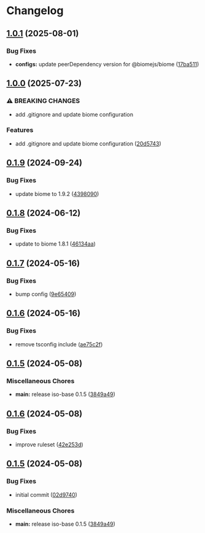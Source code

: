 # Changelog

## [1.0.1](https://github.com/hugomrdias/iso-repo/compare/configs-v1.0.0...configs-v1.0.1) (2025-08-01)


### Bug Fixes

* **configs:** update peerDependency version for @biomejs/biome ([17ba511](https://github.com/hugomrdias/iso-repo/commit/17ba511bfb2737e6993ddb4ac682ac1ff26635fb))

## [1.0.0](https://github.com/hugomrdias/iso-repo/compare/configs-v0.1.9...configs-v1.0.0) (2025-07-23)


### ⚠ BREAKING CHANGES

* add .gitignore and update biome configuration

### Features

* add .gitignore and update biome configuration ([20d5743](https://github.com/hugomrdias/iso-repo/commit/20d5743c466c80182f6823d5aa42d6b468679cb6))

## [0.1.9](https://github.com/hugomrdias/iso-repo/compare/configs-v0.1.8...configs-v0.1.9) (2024-09-24)


### Bug Fixes

* update biome to 1.9.2 ([4398090](https://github.com/hugomrdias/iso-repo/commit/43980901f67267abf6661c9257edc52c411d060b))

## [0.1.8](https://github.com/hugomrdias/iso-repo/compare/configs-v0.1.7...configs-v0.1.8) (2024-06-12)


### Bug Fixes

* update to biome 1.8.1 ([46134aa](https://github.com/hugomrdias/iso-repo/commit/46134aa4c3535f84b2c3c4f279ca34e6feea0462))

## [0.1.7](https://github.com/hugomrdias/iso-repo/compare/configs-v0.1.6...configs-v0.1.7) (2024-05-16)


### Bug Fixes

* bump config ([9e65409](https://github.com/hugomrdias/iso-repo/commit/9e65409f19d86d1eb7f058066ef46237aaf5253f))

## [0.1.6](https://github.com/hugomrdias/iso-repo/compare/configs-v0.1.5...configs-v0.1.6) (2024-05-16)


### Bug Fixes

* remove tsconfig include ([ae75c2f](https://github.com/hugomrdias/iso-repo/commit/ae75c2f5a9bb8afecb707f021ecc32a6ecca386b))

## [0.1.5](https://github.com/hugomrdias/iso-repo/compare/configs-v0.0.1...configs-v0.1.5) (2024-05-08)


### Miscellaneous Chores

* **main:** release iso-base 0.1.5 ([3849a49](https://github.com/hugomrdias/iso-repo/commit/3849a49eb867fbdaf3ed95173144b448d4a42f4c))

## [0.1.6](https://github.com/hugomrdias/iso-repo/compare/iso-config-v0.1.5...iso-config-v0.1.6) (2024-05-08)


### Bug Fixes

* improve ruleset ([42e253d](https://github.com/hugomrdias/iso-repo/commit/42e253d7b2cdcfbae901f1ecadda4b5576e48ff1))

## [0.1.5](https://github.com/hugomrdias/iso-repo/compare/iso-config-v0.0.1...iso-config-v0.1.5) (2024-05-08)


### Bug Fixes

* initial commit ([02d9740](https://github.com/hugomrdias/iso-repo/commit/02d97400a038d07e9b72790b9c1fd43ba7ad0113))


### Miscellaneous Chores

* **main:** release iso-base 0.1.5 ([3849a49](https://github.com/hugomrdias/iso-repo/commit/3849a49eb867fbdaf3ed95173144b448d4a42f4c))
